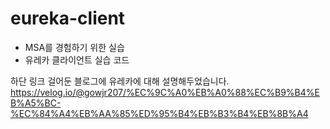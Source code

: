 # eureka-client

- MSA를 경험하기 위한 실습 
- 유레카 클라이언트 실습 코드

하단 링크 걸어둔 블로그에 유레카에 대해 설명해두었습니다. 
https://velog.io/@gowjr207/%EC%9C%A0%EB%A0%88%EC%B9%B4%EB%A5%BC-%EC%84%A4%EB%AA%85%ED%95%B4%EB%B3%B4%EB%8B%A4
